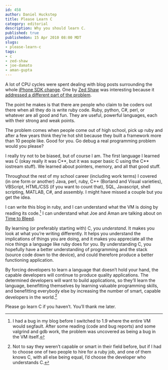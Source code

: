 ```yaml
--- 
id: 458
author: Daniel Huckstep
title: Please Learn C
category: editorial
description: Why you should learn C.
published: true
publishedon: 15 Apr 2010 08:00 MDT
slugs: 
- please-learn-c
tags: 
- c
- zed-shaw
- joe-damato
- aman-gupta
---
```

A lot of CPU cycles were spent dealing with blog posts surrounding the
whole [iPhone SDK
change](/2010/04/12/obligatory-sdk-iphone-eula-change-post). One by [Zed
Shaw](http://twitter.com/zedshaw) was interesting because it [addressed
a different part of the
problem](http://oppugn.us/posts/1270855147.html).

The point he makes is that there are people who claim to be coders out
there when all they do is write ruby code. Ruby, python, C\#, perl, or
whatever are all good and fun. They are useful, powerful languages, each
with their strong and weak points.

The problem comes when people come out of high school, pick up ruby and
after a few years think they’re hot shit because they built a framework
more than 10 people like. Good for you. Go debug a real programming
problem would you please?

I really try not to be biased, but of course I am. The first language I
learned was C (okay really it was C**, but it was super basic C using
the C** iostream stuff). We learned about pointers, memory, and all that
good stuff.

Throughout the rest of my school career (including work terms) I covered
(in one form or another) Java, perl, ruby, C++ (Borland and Visual
varieties), VBScript, HTML/CSS (if you want to count that), SQL,
Javascript, shell scripting, MATLAB, C\#, and assembly. I might have
missed a couple but you get the idea.

I can write this blog in ruby, and I can understand what the VM is doing
by reading its code.[^1] I can understand what Joe and Aman are talking
about on [Time to Bleed](http://timetobleed.com/).

By learning (or preferably starting with) C, you *understand*. It makes
you look at what you’re writing differently. It helps you understand the
implications of things you are doing, and it makes you appreciate all
the nice things a language like ruby does for you. By understanding C,
you hopefully have a better understanding of programming and the stack
(source code down to the device), and could therefore produce a better
functioning application.

By forcing developers to learn a language that doesn’t hold your hand,
the capable developers will continue to produce quality applications.
The determined developers will want to build applications, so they’ll
learn the language, benefitting themselves by learning valuable
programming skills, and benefitting everybody else by increasing the
number of smart, capable developers in the world.[^2]

Please go learn C if you haven’t. You’ll thank me later.

[^1]: I had a bug in my blog before I switched to 1.9 where the entire
    VM would segfault. After some reading (code and bug reports) and
    some valgrind and gdb work, the problem was uncovered as being a bug
    in the VM itself.

[^2]: Not to say they weren’t capable or smart in their field before,
    but if I had to choose one of two people to hire for a ruby job, and
    one of them knows C, with all else being equal, I’d choose the
    developer who understands C.